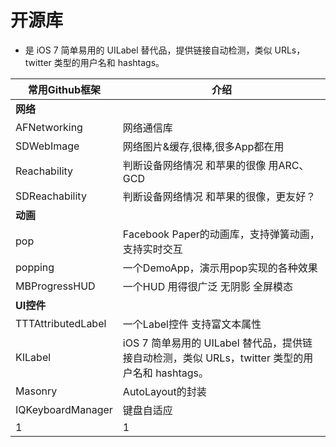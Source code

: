# 开源库

-  是 iOS 7 简单易用的 UILabel 替代品，提供链接自动检测，类似 URLs，twitter 类型的用户名和 hashtags。


| 常用Github框架 | 介绍 |
| -- | -- |
| **网络** |
| AFNetworking | 网络通信库 |
| SDWebImage | 网络图片&缓存,很棒,很多App都在用 |
| Reachability | 判断设备网络情况 和苹果的很像 用ARC、GCD |
| SDReachability | 判断设备网络情况 和苹果的很像，更友好？ |
| **动画** |
| pop | Facebook Paper的动画库，支持弹簧动画，支持实时交互 |
| popping | 一个DemoApp，演示用pop实现的各种效果 |
| MBProgressHUD | 一个HUD 用得很广泛 无阴影 全屏模态 |
| **UI控件** |
| TTTAttributedLabel | 一个Label控件 支持富文本属性 |
| KILabel | iOS 7 简单易用的 UILabel 替代品，提供链接自动检测，类似 URLs，twitter 类型的用户名和 hashtags。 |
| Masonry | AutoLayout的封装 |
| IQKeyboardManager | 键盘自适应 |
| 1 | 1 |
